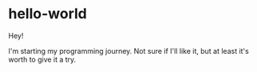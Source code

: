 # hello-world
Hey!

I'm starting my programming journey. Not sure if I'll like it, but at least it's worth to give it a try.
